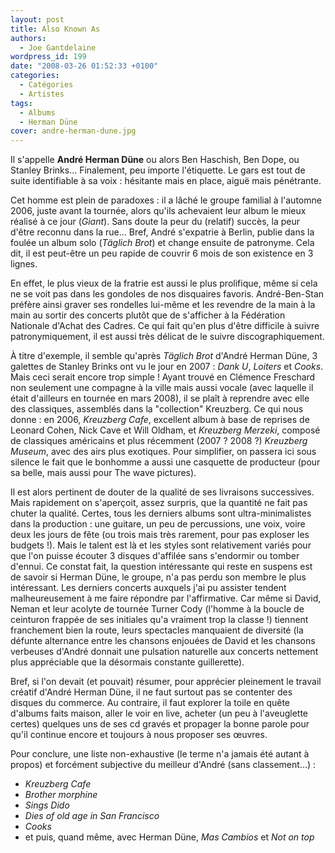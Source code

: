 ```yaml
---
layout: post
title: Also Known As
authors:
  - Joe Gantdelaine
wordpress_id: 199
date: "2008-03-26 01:52:33 +0100"
categories:
  - Catégories
  - Artistes
tags:
  - Albums
  - Herman Düne
cover: andre-herman-dune.jpg
---
```


Il s'appelle **André Herman Düne** ou alors Ben Haschish, Ben Dope, ou Stanley
Brinks… Finalement, peu importe l'étiquette. Le gars est tout de suite
identifiable à sa voix : hésitante mais en place, aiguë mais pénétrante.

Cet homme est plein de paradoxes : il a lâché le groupe familial à l'automne
2006, juste avant la tournée, alors qu'ils achevaient leur album le mieux
réalisé à ce jour (_Giant_). Sans doute la peur du (relatif) succès, la peur
d'être reconnu dans la rue… Bref, André s'expatrie à Berlin, publie dans la
foulée un album solo (_Täglich Brot_) et change ensuite de patronyme. Cela dit,
il est peut-être un peu rapide de couvrir 6 mois de son existence en 3 lignes.

En effet, le plus vieux de la fratrie est aussi le plus prolifique, même si cela
ne se voit pas dans les gondoles de nos disquaires favoris. André-Ben-Stan
préfère ainsi graver ses rondelles lui-même et les revendre de la main à la main
au sortir des concerts plutôt que de s'afficher à la Fédération Nationale
d'Achat des Cadres. Ce qui fait qu'en plus d'être difficile à suivre
patronymiquement, il est aussi très délicat de le suivre discographiquement.

À titre d'exemple, il semble qu'après _Täglich Brot_ d'André Herman Düne, 3
galettes de Stanley Brinks ont vu le jour en 2007 : _Dank U_, _Loiters_ et
_Cooks_. Mais ceci serait encore trop simple ! Ayant trouvé en Clémence
Freschard non seulement une compagne à la ville mais aussi vocale (avec laquelle
il était d'ailleurs en tournée en mars 2008), il se plaît à reprendre avec elle
des classiques, assemblés dans la "collection" Kreuzberg. Ce qui nous donne : en
2006, _Kreuzberg Cafe_, excellent album à base de reprises de Leonard Cohen,
Nick Cave et Will Oldham, et _Kreuzberg Merzeki_, composé de classiques
américains et plus récemment (2007 ? 2008 ?) _Kreuzberg Museum_, avec des airs
plus exotiques. Pour simplifier, on passera ici sous silence le fait que le
bonhomme a aussi une casquette de producteur (pour sa belle, mais aussi pour The
wave pictures).

Il est alors pertinent de douter de la qualité de ses livraisons successives.
Mais rapidement on s'aperçoit, assez surpris, que la quantité ne fait pas chuter
la qualité. Certes, tous les derniers albums sont ultra-minimalistes dans la
production : une guitare, un peu de percussions, une voix, voire deux les jours
de fête (ou trois mais très rarement, pour pas exploser les budgets !). Mais le
talent est là et les styles sont relativement variés pour que l'on puisse
écouter 3 disques d'affilée sans s'endormir ou tomber d'ennui. Ce constat fait,
la question intéressante qui reste en suspens est de savoir si Herman Düne, le
groupe, n'a pas perdu son membre le plus intéressant. Les derniers concerts
auxquels j'ai pu assister tendent malheureusement à me faire répondre par
l'affirmative. Car même si David, Neman et leur acolyte de tournée Turner Cody
(l'homme à la boucle de ceinturon frappée de ses initiales qu'a vraiment trop la
classe !) tiennent franchement bien la route, leurs spectacles manquaient de
diversité (la défunte alternance entre les chansons enjouées de David et les
chansons verbeuses d'André donnait une pulsation naturelle aux concerts
nettement plus appréciable que la désormais constante guillerette).

Bref, si l'on devait (et pouvait) résumer, pour apprécier pleinement le travail
créatif d'André Herman Düne, il ne faut surtout pas se contenter des disques du
commerce. Au contraire, il faut explorer la toile en quête d'albums faits
maison, aller le voir en live, acheter (un peu à l'aveuglette certes) quelques
uns de ses cd gravés et propager la bonne parole pour qu'il continue encore et
toujours à nous proposer ses œuvres.

Pour conclure, une liste non-exhaustive (le terme n'a jamais été autant à
propos) et forcément subjective du meilleur d'André (sans classement…) :

- _Kreuzberg Cafe_
- _Brother morphine_
- _Sings Dido_
- _Dies of old age in San Francisco_
- _Cooks_
- et puis, quand même, avec Herman Düne, _Mas Cambios_ et _Not on top_
